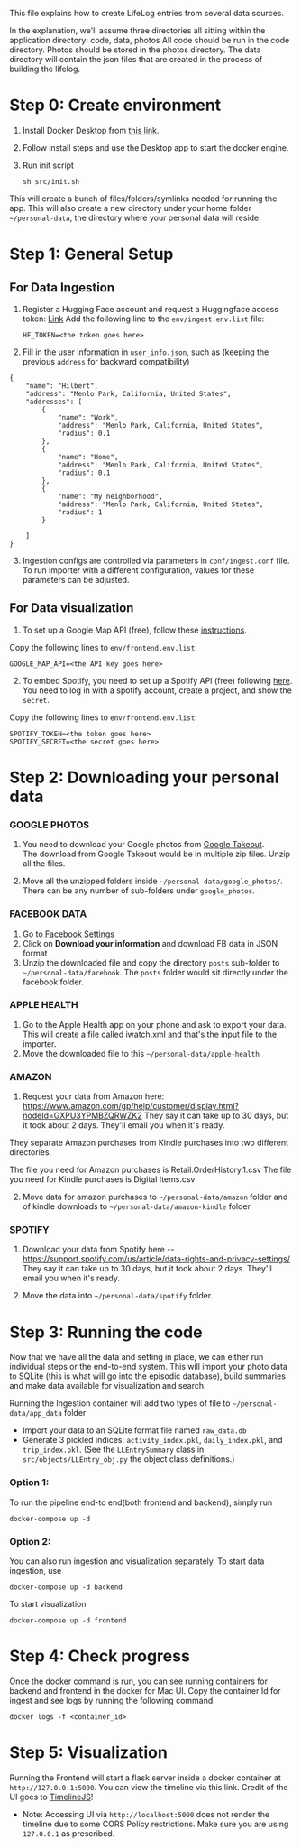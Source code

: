 This file explains how to create LifeLog entries from several data sources.


In the explanation, we'll assume three directories all sitting within the application directory:
  code, data, photos
  All code should be run in the code directory. Photos should be stored in the photos directory. The data directory will contain the json files that are created in the process of building the lifelog.

# Step 0: Create environment

1. Install Docker Desktop from [this link](https://docs.docker.com/desktop/).

2. Follow install steps and use the Desktop app to start the docker engine.

3. Run init script
    ```
    sh src/init.sh
    ```
This will create a bunch of files/folders/symlinks needed for running the app.
This will also create a new directory under your home folder `~/personal-data`, the directory where your personal data will reside.

# Step 1: General Setup
## For Data Ingestion
1. Register a Hugging Face account and request a Huggingface access token: [Link](https://huggingface.co/docs/hub/security-tokens)
    Add the following line to the `env/ingest.env.list` file:
    ```
   HF_TOKEN=<the token goes here>
    ```
2. Fill in the user information in `user_info.json`, such as (keeping the previous ``address`` for backward compatibility)
```
{
    "name": "Hilbert",
    "address": "Menlo Park, California, United States",
    "addresses": [
        {
            "name": "Work",
            "address": "Menlo Park, California, United States",
            "radius": 0.1
        },
        {
            "name": "Home",
            "address": "Menlo Park, California, United States",
            "radius": 0.1
        },
        {
            "name": "My neighborhood",
            "address": "Menlo Park, California, United States",
            "radius": 1
        }

    ]
}
```
3. Ingestion configs are controlled via parameters in `conf/ingest.conf` file. To run importer with a different configuration,
values for these parameters can be adjusted.

## For Data visualization

1. To set up a Google Map API (free), follow these [instructions](https://developers.google.com/maps/documentation/embed/quickstart#create-project).

Copy the following lines to `env/frontend.env.list`:
```
GOOGLE_MAP_API=<the API key goes here>
```

2. To embed Spotify, you need to set up a Spotify API (free) following [here](https://developer.spotify.com/dashboard/applications). You need to log in with a spotify account, create a project, and show the `secret`.

Copy the following lines to `env/frontend.env.list`:
```
SPOTIFY_TOKEN=<the token goes here>
SPOTIFY_SECRET=<the secret goes here>
```


# Step 2: Downloading your personal data

### GOOGLE PHOTOS
1. You need to download your Google photos from [Google Takeout](https://takeout.google.com/).  
The download from Google Takeout would be in multiple zip files. Unzip all the files.

<!-- 2. It may be the case that some of your photo files are .HEIC. In that case follow the steps below to convert them to .jpeg  
The easiest way to do this on a Mac is:

     -- Select the .HEIC files you want to convert.   
     -- Right click and choose "quick actions" and then you'll have an option to convert the image.  
     -- If you're converting many photos, this may take a few minutes. -->

2. Move all the unzipped folders inside `~/personal-data/google_photos/`. There can be any number of sub-folders under `google_photos`.

### FACEBOOK DATA
1. Go to [Facebook Settings](https://www.facebook.com/settings?tab=your_facebook_information) 
2. Click on <b>Download your information</b> and download FB data in JSON format
3. Unzip the downloaded file and copy the directory `posts` sub-folder to `~/personal-data/facebook`. The `posts` folder would sit directly under the facebook folder.

### APPLE HEALTH
1. Go to the Apple Health app on your phone and ask to export your data. This will create a file called iwatch.xml and that's the input file to the importer.
2. Move the downloaded file to this `~/personal-data/apple-health`

### AMAZON
1. Request your data from Amazon here: https://www.amazon.com/gp/help/customer/display.html?nodeId=GXPU3YPMBZQRWZK2
They say it can take up to 30 days, but it took about 2 days. They'll email you when it's ready.

They separate Amazon purchases from Kindle purchases into two different directories.

The file you need for Amazon purchases is Retail.OrderHistory.1.csv
The file you need for Kindle purchases is Digital Items.csv

2. Move data for amazon purchases to `~/personal-data/amazon` folder and of kindle downloads to `~/personal-data/amazon-kindle` folder

### SPOTIFY

1. Download your data from Spotify here -- https://support.spotify.com/us/article/data-rights-and-privacy-settings/
They say it can take up to 30 days, but it took about 2 days. They'll email you when it's ready.

2. Move the data into `~/personal-data/spotify` folder.

# Step 3: Running the code
Now that we have all the data and setting in place, we can either run individual steps or the end-to-end system.
This will import your photo data to SQLite (this is what will go into the episodic database), build summaries
and make data available for visualization and search.


Running the Ingestion container will add two types of file to `~/personal-data/app_data` folder
 - Import your data to an SQLite format file named `raw_data.db`
 - Generate 3 pickled indices: `activity_index.pkl`, `daily_index.pkl`, and `trip_index.pkl`. 
    (See the `LLEntrySummary` class in `src/objects/LLEntry_obj.py` the object class definitions.)

### Option 1:
To run the pipeline end-to end(both frontend and backend), simply run 
```
docker-compose up -d
```

### Option 2:
You can also run ingestion and visualization separately.
To start data ingestion, use  
```
docker-compose up -d backend
```  
To start visualization
```
docker-compose up -d frontend
```

# Step 4: Check progress
Once the docker command is run, you can see running containers for backend and frontend in the docker for Mac UI.
Copy the container Id for ingest and see logs by running the following command:  
```
docker logs -f <container_id>
```

# Step 5: Visualization

Running the Frontend will start a flask server inside a docker container at `http://127.0.0.1:5000`. 
You can view the timeline via this link. Credit of the UI goes to [TimelineJS](https://timeline.knightlab.com/)!
* Note: Accessing UI via `http://localhost:5000` does not render the timeline due to some CORS Policy restrictions. 
Make sure you are using `127.0.0.1` as prescribed.

